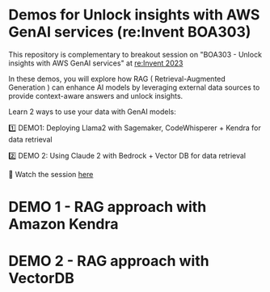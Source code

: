 # Demos for Unlock insights with AWS GenAI services (re:Invent BOA303)

This repository is complementary to breakout session on "BOA303 - Unlock insights with AWS GenAI services" at [re:Invent 2023](https://reinvent.awsevents.com/)

In these demos, you will explore how RAG ( Retrieval-Augmented Generation ) can enhance AI models by leveraging external data sources to provide context-aware answers and unlock insights.

Learn 2 ways to use your data with GenAI models:

1️⃣ DEMO1: Deploying Llama2 with Sagemaker, CodeWhisperer + Kendra for data retrieval 

2️⃣ DEMO 2: Using Claude 2 with Bedrock + Vector DB for data retrieval 

🎥 Watch the session [here](https://bit.ly/BOA303-reinvent-23)


# DEMO 1 - RAG approach with Amazon Kendra



# DEMO 2 - RAG approach with VectorDB 